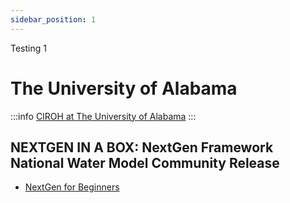 ```yaml
---
sidebar_position: 1
---
```

Testing 1
# The University of Alabama


:::info
<a href="https://ciroh.ua.edu">CIROH at The University of Alabama</a>
:::

## NEXTGEN IN A BOX: NextGen Framework National Water Model Community Release

- [NextGen for Beginners](https://github.com/CIROH-UA/Conferences/tree/main/CIROHdevCon23)
